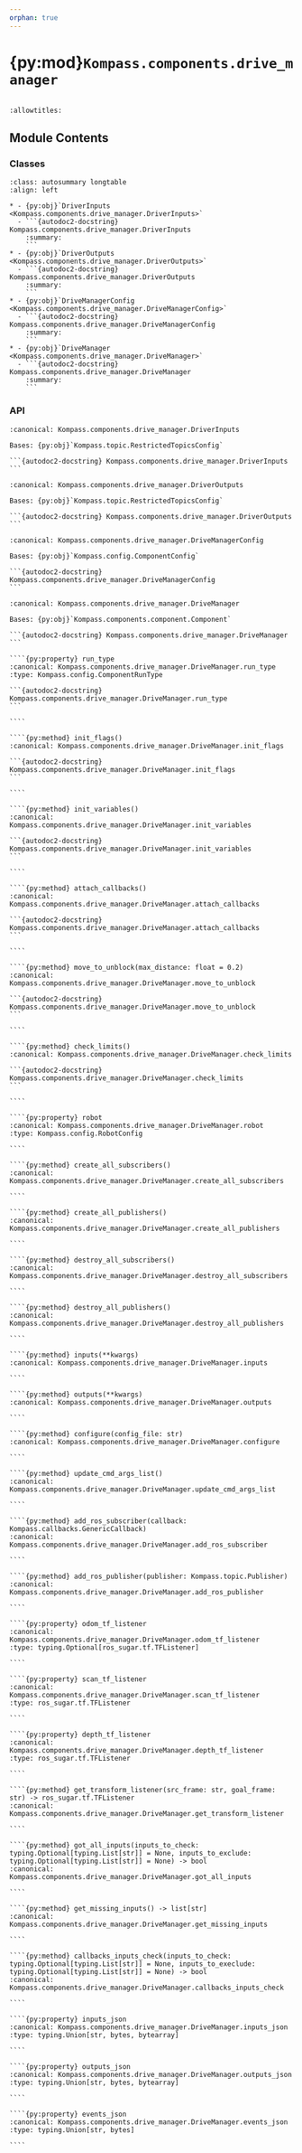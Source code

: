 ```yaml
---
orphan: true
---
```


# {py:mod}`Kompass.components.drive_manager`

```{py:module} Kompass.components.drive_manager
```

```{autodoc2-docstring} Kompass.components.drive_manager
:allowtitles:
```

## Module Contents

### Classes

````{list-table}
:class: autosummary longtable
:align: left

* - {py:obj}`DriverInputs <Kompass.components.drive_manager.DriverInputs>`
  - ```{autodoc2-docstring} Kompass.components.drive_manager.DriverInputs
    :summary:
    ```
* - {py:obj}`DriverOutputs <Kompass.components.drive_manager.DriverOutputs>`
  - ```{autodoc2-docstring} Kompass.components.drive_manager.DriverOutputs
    :summary:
    ```
* - {py:obj}`DriveManagerConfig <Kompass.components.drive_manager.DriveManagerConfig>`
  - ```{autodoc2-docstring} Kompass.components.drive_manager.DriveManagerConfig
    :summary:
    ```
* - {py:obj}`DriveManager <Kompass.components.drive_manager.DriveManager>`
  - ```{autodoc2-docstring} Kompass.components.drive_manager.DriveManager
    :summary:
    ```
````

### API

````{py:class} DriverInputs
:canonical: Kompass.components.drive_manager.DriverInputs

Bases: {py:obj}`Kompass.topic.RestrictedTopicsConfig`

```{autodoc2-docstring} Kompass.components.drive_manager.DriverInputs
```

````

````{py:class} DriverOutputs
:canonical: Kompass.components.drive_manager.DriverOutputs

Bases: {py:obj}`Kompass.topic.RestrictedTopicsConfig`

```{autodoc2-docstring} Kompass.components.drive_manager.DriverOutputs
```

````

````{py:class} DriveManagerConfig
:canonical: Kompass.components.drive_manager.DriveManagerConfig

Bases: {py:obj}`Kompass.config.ComponentConfig`

```{autodoc2-docstring} Kompass.components.drive_manager.DriveManagerConfig
```

````

`````{py:class} DriveManager(node_name: str, config_file: typing.Optional[str] = None, config: typing.Optional[Kompass.components.drive_manager.DriveManagerConfig] = None, inputs=None, outputs=None, **kwargs)
:canonical: Kompass.components.drive_manager.DriveManager

Bases: {py:obj}`Kompass.components.component.Component`

```{autodoc2-docstring} Kompass.components.drive_manager.DriveManager
```

````{py:property} run_type
:canonical: Kompass.components.drive_manager.DriveManager.run_type
:type: Kompass.config.ComponentRunType

```{autodoc2-docstring} Kompass.components.drive_manager.DriveManager.run_type
```

````

````{py:method} init_flags()
:canonical: Kompass.components.drive_manager.DriveManager.init_flags

```{autodoc2-docstring} Kompass.components.drive_manager.DriveManager.init_flags
```

````

````{py:method} init_variables()
:canonical: Kompass.components.drive_manager.DriveManager.init_variables

```{autodoc2-docstring} Kompass.components.drive_manager.DriveManager.init_variables
```

````

````{py:method} attach_callbacks()
:canonical: Kompass.components.drive_manager.DriveManager.attach_callbacks

```{autodoc2-docstring} Kompass.components.drive_manager.DriveManager.attach_callbacks
```

````

````{py:method} move_to_unblock(max_distance: float = 0.2)
:canonical: Kompass.components.drive_manager.DriveManager.move_to_unblock

```{autodoc2-docstring} Kompass.components.drive_manager.DriveManager.move_to_unblock
```

````

````{py:method} check_limits()
:canonical: Kompass.components.drive_manager.DriveManager.check_limits

```{autodoc2-docstring} Kompass.components.drive_manager.DriveManager.check_limits
```

````

````{py:property} robot
:canonical: Kompass.components.drive_manager.DriveManager.robot
:type: Kompass.config.RobotConfig

````

````{py:method} create_all_subscribers()
:canonical: Kompass.components.drive_manager.DriveManager.create_all_subscribers

````

````{py:method} create_all_publishers()
:canonical: Kompass.components.drive_manager.DriveManager.create_all_publishers

````

````{py:method} destroy_all_subscribers()
:canonical: Kompass.components.drive_manager.DriveManager.destroy_all_subscribers

````

````{py:method} destroy_all_publishers()
:canonical: Kompass.components.drive_manager.DriveManager.destroy_all_publishers

````

````{py:method} inputs(**kwargs)
:canonical: Kompass.components.drive_manager.DriveManager.inputs

````

````{py:method} outputs(**kwargs)
:canonical: Kompass.components.drive_manager.DriveManager.outputs

````

````{py:method} configure(config_file: str)
:canonical: Kompass.components.drive_manager.DriveManager.configure

````

````{py:method} update_cmd_args_list()
:canonical: Kompass.components.drive_manager.DriveManager.update_cmd_args_list

````

````{py:method} add_ros_subscriber(callback: Kompass.callbacks.GenericCallback)
:canonical: Kompass.components.drive_manager.DriveManager.add_ros_subscriber

````

````{py:method} add_ros_publisher(publisher: Kompass.topic.Publisher)
:canonical: Kompass.components.drive_manager.DriveManager.add_ros_publisher

````

````{py:property} odom_tf_listener
:canonical: Kompass.components.drive_manager.DriveManager.odom_tf_listener
:type: typing.Optional[ros_sugar.tf.TFListener]

````

````{py:property} scan_tf_listener
:canonical: Kompass.components.drive_manager.DriveManager.scan_tf_listener
:type: ros_sugar.tf.TFListener

````

````{py:property} depth_tf_listener
:canonical: Kompass.components.drive_manager.DriveManager.depth_tf_listener
:type: ros_sugar.tf.TFListener

````

````{py:method} get_transform_listener(src_frame: str, goal_frame: str) -> ros_sugar.tf.TFListener
:canonical: Kompass.components.drive_manager.DriveManager.get_transform_listener

````

````{py:method} got_all_inputs(inputs_to_check: typing.Optional[typing.List[str]] = None, inputs_to_exclude: typing.Optional[typing.List[str]] = None) -> bool
:canonical: Kompass.components.drive_manager.DriveManager.got_all_inputs

````

````{py:method} get_missing_inputs() -> list[str]
:canonical: Kompass.components.drive_manager.DriveManager.get_missing_inputs

````

````{py:method} callbacks_inputs_check(inputs_to_check: typing.Optional[typing.List[str]] = None, inputs_to_execlude: typing.Optional[typing.List[str]] = None) -> bool
:canonical: Kompass.components.drive_manager.DriveManager.callbacks_inputs_check

````

````{py:property} inputs_json
:canonical: Kompass.components.drive_manager.DriveManager.inputs_json
:type: typing.Union[str, bytes, bytearray]

````

````{py:property} outputs_json
:canonical: Kompass.components.drive_manager.DriveManager.outputs_json
:type: typing.Union[str, bytes, bytearray]

````

````{py:property} events_json
:canonical: Kompass.components.drive_manager.DriveManager.events_json
:type: typing.Union[str, bytes]

````

`````
